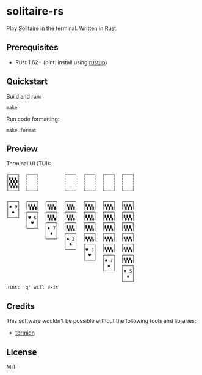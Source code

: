 # solitaire-rs

Play [Solitaire](https://www.officialgamerules.org/solitaire) in the terminal. Written in [Rust](https://www.rust-lang.org/).

## Prerequisites

* Rust 1.62+ (hint: install using [rustup](https://rustup.rs/))

## Quickstart

Build and run:

```
make
```

Run code formatting:

```
make format
```

## Preview

Terminal UI (TUI):

```
┌───┐  ┌╌╌╌┐         ┌╌╌╌┐  ┌╌╌╌┐  ┌╌╌╌┐  ┌╌╌╌┐
│▚▚▚│  ╎   ╎         ╎   ╎  ╎   ╎  ╎   ╎  ╎   ╎
│▚▚▚│  ╎   ╎         ╎   ╎  ╎   ╎  ╎   ╎  ╎   ╎
└───┘  └╌╌╌┘         └╌╌╌┘  └╌╌╌┘  └╌╌╌┘  └╌╌╌┘

┌───┐  ┌───┐  ┌───┐  ┌───┐  ┌───┐  ┌───┐  ┌───┐
│♠ 9│  │▚▚▚│  │▚▚▚│  │▚▚▚│  │▚▚▚│  │▚▚▚│  │▚▚▚│
│ ♠ │  ┌───┐  ┌───┐  ┌───┐  ┌───┐  ┌───┐  ┌───┐
└───┘  │♥ K│  │▚▚▚│  │▚▚▚│  │▚▚▚│  │▚▚▚│  │▚▚▚│
       │ ♥ │  ┌───┐  ┌───┐  ┌───┐  ┌───┐  ┌───┐
       └───┘  │♦ 7│  │▚▚▚│  │▚▚▚│  │▚▚▚│  │▚▚▚│
              │ ♦ │  ┌───┐  ┌───┐  ┌───┐  ┌───┐
              └───┘  │♠ 2│  │▚▚▚│  │▚▚▚│  │▚▚▚│
                     │ ♠ │  ┌───┐  ┌───┐  ┌───┐
                     └───┘  │♥ J│  │▚▚▚│  │▚▚▚│
                            │ ♥ │  ┌───┐  ┌───┐
                            └───┘  │♠ 7│  │▚▚▚│
                                   │ ♠ │  ┌───┐
                                   └───┘  │♦ 5│
                                          │ ♦ │
                                          └───┘
Hint: 'q' will exit
```

## Credits

This software wouldn't be possible without the following tools and libraries:

* [termion](https://docs.rs/termion)

## License

MIT

